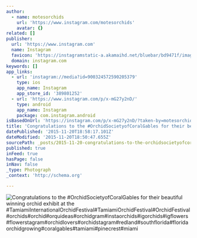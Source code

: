```yaml
---
author:
  - name: motesorchids
    url: 'https://www.instagram.com/motesorchids'
    avatar: {}
related: []
publisher:
  url: 'https://www.instagram.com'
  name: Instagram
  favicon: 'https://instagramstatic-a.akamaihd.net/bluebar/bd9471f/images/ico/favicon.ico'
  domain: instagram.com
keywords: []
app_links:
  - url: 'instagram://media?id=900324572590205379'
    type: ios
    app_name: Instagram
    app_store_id: '389801252'
  - url: 'https://www.instagram.com/p/x-mG27y2nD/'
    type: android
    app_name: Instagram
    package: com.instagram.android
isBasedOnUrl: 'https://instagram.com/p/x-mG27y2nD/?taken-by=motesorchids'
title: 'Congratulations to the #OrchidSocietyofCoralGables for their beautiful winning orchid exhibit at the #TamiamiInternationalOrchidFestival#TamiamiOrchidFestival#OrchidFestival#orchids#orchid#orquideas#orchidgram#instaorchids#igorchids#igflowers#flowerstagram#orchidlovers#orchidstagram#redland#southflorida#floridaorchidgrowing#coralgables#tamiami#pinecrest#miami'
datePublished: '2015-11-20T18:58:17.101Z'
dateModified: '2015-11-20T18:50:47.655Z'
sourcePath: _posts/2015-11-20-congratulations-to-the-orchidsocietyofcoralgables-for-their.md
published: true
inFeed: true
hasPage: false
inNav: false
_type: Photograph
_context: 'http://schema.org'

---
```

![Congratulations to the &num;OrchidSocietyofCoralGables for their beautiful winning orchid exhibit at the &num;TamiamiInternationalOrchidFestival&num;TamiamiOrchidFestival&num;OrchidFestival&num;orchids&num;orchid&num;orquideas&num;orchidgram&num;instaorchids&num;igorchids&num;igflowers&num;flowerstagram&num;orchidlovers&num;orchidstagram&num;redland&num;southflorida&num;floridaorchidgrowing&num;coralgables&num;tamiami&num;pinecrest&num;miami](https://scontent.cdninstagram.com/hphotos-frc/t51.2885-15/e15/10914259_325513560978647_1965771319_n.jpg)